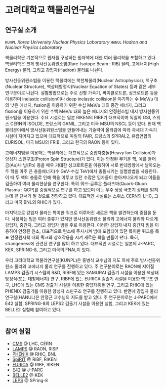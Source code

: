 # 고려대학교 핵물리연구실

## 연구실 소개

`KUNPL` _Korea University Nuclear Physics Laboratory_
`HANUL` _Hadron and Nuclear Physics Laboratory_

핵물리학은 기본적으로 원자를 구성하는 원자핵에 대한 여러 물리학을 포함하고 있다. 핵물리학은 크게 방사선동위원소빔(Rare-Isotope Beam : RIB) 물리, 고에너지(High Energy) 물리, 그리고 강입자(Hadron) 물리로 나뉜다.

방사선동위원소빔을 이용한 핵물리에는 핵천체물리(Nuclear Astrophysics), 핵구조(Nuclear Structure), 핵상태방정식(Nuclear Equation of States) 등과 같은 세부 연구분야로 나뉜다. 실험방법으로는 주로 선형 가속기, 싸이클로트론, 싱크로트론 등을 이용하며 inelastic collision이나 deep inelastic collision을 야기하는 수 MeV/u 대의 낮은 에너지, fusion을 이용하기 위한 수십 MeV/u 대의 중간 에너지, 그리고 fission을 이용하기 위한 수백 MeV/u 대의 높은 에너지의 안정원소빔 내지 방사선동위원소빔을 이용한다. 주요 시설로는 일본 RIKEN의 RIBF가 대표적이며 독일의 GSI, 스위스 CERN의 ISOLDE, 프랑스의 GANIL, 그리고 미국 MSU의 NSCL 등이 있다. 현재 핵물리분야에서 방사선동위원소빔을 만들어내는 기술력이 올라감에 따라 차세대 가속기 시설이 지어지고 있으며 대표적으로 독일의 FAIR, 프랑스의 SPIRAL2, 유럽연합의 EURISOL, 미국 MSU의 FRIB, 그리고 한국의 RAON 등이 있다.

고에너지빔을 이용하는 핵물리에는 대표적으로 중입자충돌(Heavy Ion Collision)과 양성자 스핀구조(Proton Spin Structure)가 있다. 이는 안정된 무거운 핵, 예를 들어 금(Au)나 납(Pb) 등을 매우 거대한 싱크로트론을 이용하여 서로 반대방향에서 날아오는 두 핵을 아주 큰 충돌에너지(수 GeV-수십 TeV)에서 충돌시키는 실험방법을 사용한다. 이 때 두 핵의 충돌로 인해 핵을 이루고 있던 수많은 입자들이 쏟아져나오게 되고 이들을 검출하여 여러 물리현상을 연구한다. 특히 쿼크-글루온 플라즈마(Quark-Gluon Plasma : QGP)를 중점적으로 연구를 하고 있으며 이는 우주 생성 극초기 상태를 밝히는데 큰 단서가 될 것으로 전망하고 있다. 대표적인 시설로는 스위스 CERN의 LHC, 그리고 미국 BNL의 RHIC가 있다.

마지막으로 강입자 물리는 특이한 쿼크로 이루어진 새로운 핵을 발견하는데 중점을 둔다. 사용하는 빔은 여러 종류가 있지만 방사선동위원소 물리와 고에너지 물리와 다르게 강입자, 중간자, 그리고 경입자 빔을 주로 이용한다. 이러한 강입자 내지 중간자 빔을 이용하여 안정된 원소, 대표적으로 탄소에 주사시켜 빔에 포함되어 있던 특이한 쿼크를 목표 안정원자핵 내의 쿼크와 상호작용을 시켜 새로운 핵을 만들어 낸다. 특히, strangeness에 관련된 연구를 많이 하고 있다. 대표적인 시설로는 일본의 J-PARC, KEK, SPRING-8, 그리고 미국의 FNAL이 있다.

우리 고려대학교 핵물리연구실(KUNPL)은 홍병식 교수님의 지도 하에 주로 방사선동위원소 물리와 고에너지 물리 연구를 진행하고 있다. 주 연구분야로는 RAON에 지어질 LAMPS 검출기 시스템의 R&D, RIBF에 있는 SAMURAI 검출기 시설을 이용한 핵상태방정식(또는 대칭에너지) 연구, RIBF에 있는 EURICA 검출기 시설을 이용한 핵구조 연구, LHC에 있는 CMS 검출기 시설을 이용한 중입자충돌 연구, 그리고 RHIC에 있는 PHENIX 검출기를 이용한 양성자 스핀구조 연구를 진행하고 있다. 반면에 강입자 물리연구실(HANUL)은 안정근 교수님의 지도를 받고 있다. 주 연구분야로는 J-PARC에서 E42 실험, SPRING-8의 LEPS2 검출기 시설을 이용한 실험, 그리고 KEK에 있는 BELLE2 실험에 참여하고 있다.

---
## 참여 실험

* [CMS](pages/cms.md) @ LHC, CERN
* [LAMPS](pages/lamps.md) @ RAON, RISP
* [PHENIX](pages/phenix.md) @ RHIC, BNL
* [SpiRIT](pages/spirit.md) @ RIBF, RIKEN
* [EURICA](pages/eurica.md) @ RIBF, RIKEN
* [E42](pages/e42.md) @ J-PARC
* [BELLE2](pages/belleii.md) @ KEK
* [LEPS](pages/leps.md) @ SPring-8
